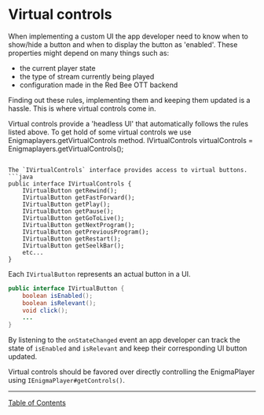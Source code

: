 # Virtual controls
When implementing a custom UI the app developer need to know when to show/hide a button and when to display the button as 'enabled'.
These properties might depend on many things such as:
* the current player state
* the type of stream currently being played
* configuration made in the Red Bee OTT backend

Finding out these rules, implementing them and keeping them updated is a hassle. This is where virtual controls come in.

Virtual controls provide a 'headless UI' that automatically follows the rules listed above. To get hold of some virtual controls we use Enigmaplayers.getVirtualControls method.
IVirtualControls virtualControls = Enigmaplayers.getVirtualControls();
```

The `IVirtualControls` interface provides access to virtual buttons.
```java
public interface IVirtualControls {
    IVirtualButton getRewind();
    IVirtualButton getFastForward();
    IVirtualButton getPlay();
    IVirtualButton getPause();
    IVirtualButton getGoToLive();
    IVirtualButton getNextProgram();
    IVirtualButton getPreviousProgram();
    IVirtualButton getRestart();
    IVirtualButton getSeelkBar();
    etc...
}
```

Each `IVirtualButton` represents an actual button in a UI.

```java
public interface IVirtualButton {
    boolean isEnabled();
    boolean isRelevant();
    void click();
    ...
}
```

By listening to the `onStateChanged` event an app developer can track the state of `isEnabled` and `isRelevant` and keep their corresponding UI button updated.

Virtual controls should be favored over directly controlling the EnigmaPlayer using `IEnigmaPlayer#getControls()`.



___
[Table of Contents](../index.md)<br/>
